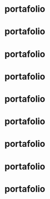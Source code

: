 # portafolio
# portafolio
# portafolio
# portafolio
# portafolio
# portafolio
# portafolio
# portafolio
# portafolio

